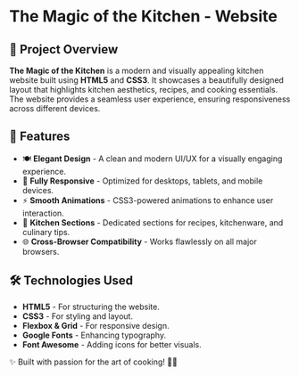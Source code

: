 # The Magic of the Kitchen - Website

## 📌 Project Overview
**The Magic of the Kitchen** is a modern and visually appealing kitchen website built using **HTML5** and **CSS3**. It showcases a beautifully designed layout that highlights kitchen aesthetics, recipes, and cooking essentials. The website provides a seamless user experience, ensuring responsiveness across different devices.

## 🎨 Features
- 🍽️ **Elegant Design** - A clean and modern UI/UX for a visually engaging experience.
- 📱 **Fully Responsive** - Optimized for desktops, tablets, and mobile devices.
- ⚡ **Smooth Animations** - CSS3-powered animations to enhance user interaction.
- 🏡 **Kitchen Sections** - Dedicated sections for recipes, kitchenware, and culinary tips.
- 🌐 **Cross-Browser Compatibility** - Works flawlessly on all major browsers.

## 🛠️ Technologies Used
- **HTML5** - For structuring the website.
- **CSS3** - For styling and layout.
- **Flexbox & Grid** - For responsive design.
- **Google Fonts** - Enhancing typography.
- **Font Awesome** - Adding icons for better visuals.


✨ Built with passion for the art of cooking! 🍳🔥
